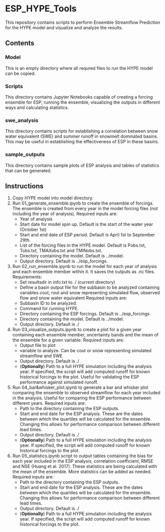 # ESP_HYPE_Tools
This repository contains scripts to perform Ensemble Streamflow Prediction for the HYPE model and visualize and analyze the results.  

## Contents
### Model  
This is an empty directory where all requred files to run the HYPE model can be copied. 

### Scripts
This directory contains Jupyter Notebooks capable of creating a forcing ensemble for ESP, running the ensemble, visualizing the outputs in different ways and calculating statistics. 

### swe_analysis
This directory contains scripts for establishing a correlation between snow water equivalent (SWE) and summer runoff in snowmelt dominated basins. This may be useful in establishing the effectiveness of ESP in these basins. 

### sample_outputs
This directory contains sample plots of ESP analysis and tables of statistics that can be generated.

## Instructions
1. Copy HYPE model into model directory.
2. Run 01_generate_ensemble.ipynb to create the ensemble of forcings. The ensemble is created from every year in the model forcing files (not including the year of analysis). Required inputs are:
   - Year of analysis
   - Start date for model spin up. Default is the start of the water year (October 1st)
   - Start and end date of ESP period. Default is April 1st to September 29th.
   - List of the forcing files in the HYPE model. Default is Pobs.txt, Tobs.txt, TMAXobs.txt and TMINobs.txt.
   - Directory containing the model. Default is ../model.
   - Output directory. Default is ../esp_forcings.
3. Run 02_run_ensemble.ipynb to run the model for each year of analysis and each ensemble member within it. It saves the outputs as .nc files. Requirements:
   - Set resultsdir in info.txt to ./ (current directory)
   - Define a basin output file for the subbasin to be analyzed containing variables cout, rout and snow representing simulated flow, observed flow and snow water equivalent
      Required inputs are:
   - Subbasin ID to be analyzed.
   - Command for running HYPE.
   - Directory containing the ESP forcings. Default is ../esp_forcings
   - Directory containing the model. Default is ../model.
   - Output directory. Default is ./
4. Run 03_visualize_outputs.ipynb to create a plot for a given year containing each ensemble member, uncertainty bands and the mean of the ensemble for a given variable. Required inputs are:
   - Output file to plot
   - variable to analyze. Can be cout or snow representing simulated streamflow and SWE
   - Output directory. Default is ./
   - (**Optionally**) Path to a full HYPE simulation including the analysis year. If specified, the script will add computed runoff for known historical forcings to the plot. Useful for validating the ESP performance against simulated runoff.
5. Run 04_bar&whisker_plot.ipynb to generate a bar and whisker plot comparing the ensemble to observed streamflow for each year included in the analysis. Useful for comparing the ESP performance between different years. Required inputs are:
   - Path to the directory containing the ESP outputs.
   - Start and end date for the ESP analysis. These are the dates between which the quartiles will be calculated for the ensemble. Changing this allows for performance comparison between different lead times.
   - Output directory. Default is ./
   - (**Optionally**) Path to a full HYPE simulation including the analysis year. If specified, the script will add computed runoff for known historical forcings to the plot.
6. Run 05_statistics.ipynb script to output tables containing the bias for each year included in the ESP analysis, correlation coefficient, RMSE and NSE (Huang et al. 2017). These statistics are being calculated with the mean of the ensemble. More statistics can be added as needed. Required inputs are:
   - Path to the directory containing the ESP outputs.
   - Start and end date for the ESP analysis. These are the dates between which the quartiles will be calculated for the ensemble. Changing this allows for performance comparison between different lead times.
   - Output directory. Default is ./
   - (**Optionally**) Path to a full HYPE simulation including the analysis year. If specified, the script will add computed runoff for known historical forcings to the plot.

   

